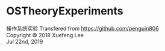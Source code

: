 # OSTheoryExperiments
操作系统实验
Transfered from https://github.com/penguin806  
Copyright &copy; 2018 Xuefeng Lee  
Jul 22nd, 2019  
